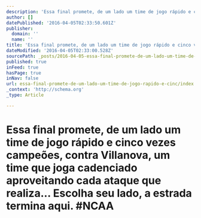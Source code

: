 ```yaml
---
description: 'Essa final promete, de um lado um time de jogo rápido e cinco vezes campeões, contra Villanova, um time que joga cadenciado aproveitando cada ataque que realiza'
author: []
datePublished: '2016-04-05T02:33:50.601Z'
publisher:
  domain: ''
  name: ''
title: 'Essa final promete, de um lado um time de jogo rápido e cinco vezes campeões, contra Villanova, um time que joga cadenciado aproveitando cada ataque que realiza... Escolha seu lado, a estrada termina aqui. #NCAA'
dateModified: '2016-04-05T02:33:00.528Z'
sourcePath: _posts/2016-04-05-essa-final-promete-de-um-lado-um-time-de-jogo-rapido-e-cinc.md
published: true
inFeed: true
hasPage: true
inNav: false
url: essa-final-promete-de-um-lado-um-time-de-jogo-rapido-e-cinc/index.html
_context: 'http://schema.org'
_type: Article

---
```

# Essa final promete, de um lado um time de jogo rápido e cinco vezes campeões, contra Villanova, um time que joga cadenciado aproveitando cada ataque que realiza... Escolha seu lado, a estrada termina aqui. \#NCAA